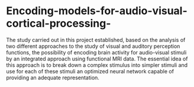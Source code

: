 # Encoding-models-for-audio-visual-cortical-processing-
The study carried out in this project established, based on the analysis of two different approaches to the study of visual and auditory perception functions, the possibility of encoding brain activity for audio-visual stimuli by an integrated approach using functional MRI data. The essential idea of this approach is to break down a complex stimulus into simpler stimuli and use for each of these stimuli an optimized neural network capable of providing an adequate representation.


